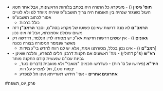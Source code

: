 * **תוס' גיטין** () - מעיקרא כל התורה היה בכתב בלוחות הראשונות, אבל אחר חטא העגל כשנגזר שנהיה בין האומות היה צריך תושבע"פ שיהיה מיוחד לנו ולא לגויים
* אסור לכתוב תושבע"פ
	* כולל ברכות
* **הרמב"ם** לא מנה דרשות שאינם פשוטו של מקרא בסה"מ, וסבר **הרמב"ן** דזה משום שכולם אסמכתא, אבל זה אינו נכון
* **גאונים** () - אין עושים דרשות חדשות אא"כ יש מסורה לדין הנלמד, דדרשה רק מאשר שנמסר המסורה בצורה נכונה
	* **רמב"ם** () - אינו נכון בכלל, מסורתנו אמת, אלא יש לנו רווח לחדש בי"ג מידות\]
* **רא"ש** (פ"ק דחולין) - מח' ראשונים אם תקנות דרבנן חלים למפרע, והלכה שאינן - גבינת עכו"ם שנעשית קודם התקנה מותר
	* **חיד"א** (פירושו על ס' רות) - כשדרשו חכמים "מואבי" ולא מואבית (דברים כג:ד,	יבמות סט.), חל למפרע על רות
	* **אחרונים אחרים** - אפי' חידוש דאורייתא אינו חל למפרע

#פרק_יוט_תשפה